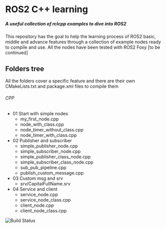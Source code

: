 # ROS2 C++ learning
##### _A useful collection of rclcpp examples to dive into ROS2_
This repository has the goal to help the learning process of ROS2 basic, middle and advance features through a collection of example nodes ready to compile and use.
All the nodes have been tested with ROS2 Foxy [to be continued]
## Folders tree
All the folders cover a specific feature and there are their own CMakeLists.txt and package.xml files to compile them 
###### CPP
* 01 Start with simple nodes
    * my_first_node.cpp
    * node_with_class.cpp
    * node_timer_without_class.cpp
    * node_timer_with_class.cpp
* 02 Publisher and subscriber
    * simple_publisher_node.cpp
    * simple_subscriber_node.cpp
    * simple_publisher_class_node.cpp
    * simple_subscriber_class_node.cpp
    * sub_pub_pipeline.cpp
    * publish_custom_message.cpp
* 03 Custom msg and srv
    * srv/CapitalFullName.srv
* 04 Service and client
    * service_node.cpp
    * service_node_class.cpp
    * client_node.cpp
    * client_node_class.cpp

![Build Status](https://travis-ci.org/joemccann/dillinger.svg?branch=master)
